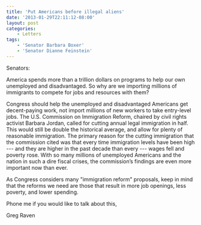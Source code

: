 ```yaml
---
title: 'Put Americans before illegal aliens'
date: '2013-01-29T22:11:12-08:00'
layout: post
categories:
    - Letters
tags:
    - 'Senator Barbara Boxer'
    - 'Senator Dianne Feinstein'
---
```


Senators:

America spends more than a trillion dollars on programs to help our own unemployed and disadvantaged. So why are we importing millions of immigrants to compete for jobs and resources with them?  
  
Congress should help the unemployed and disadvantaged Americans get decent-paying work, not import millions of new workers to take entry-level jobs. The U.S. Commission on Immigration Reform, chaired by civil rights activist Barbara Jordan, called for cutting annual legal immigration in half. This would still be double the historical average, and allow for plenty of reasonable immigration. The primary reason for the cutting immigration that the commission cited was that every time immigration levels have been high --- and they are higher in the past decade than every --- wages fell and poverty rose. With so many millions of unemployed Americans and the nation in such a dire fiscal crises, the commission’s findings are even more important now than ever.

As Congress considers many "immigration reform" proposals, keep in mind that the reforms we need are those that result in more job openings, less poverty, and lower spending.

Phone me if you would like to talk about this,

Greg Raven